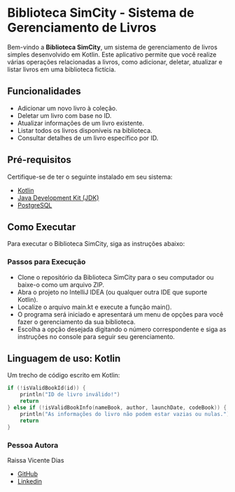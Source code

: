 # Biblioteca SimCity - Sistema de Gerenciamento de Livros

Bem-vindo a **Biblioteca SimCity**, um sistema de gerenciamento de livros simples desenvolvido em Kotlin. Este aplicativo permite que você realize várias operações relacionadas a livros, como adicionar, deletar, atualizar e listar livros em uma biblioteca fictícia.

## Funcionalidades

- Adicionar um novo livro à coleção.
- Deletar um livro com base no ID.
- Atualizar informações de um livro existente.
- Listar todos os livros disponíveis na biblioteca.
- Consultar detalhes de um livro específico por ID.

## Pré-requisitos

Certifique-se de ter o seguinte instalado em seu sistema:

- [Kotlin](https://kotlinlang.org/docs/tutorials/command-line.html)
- [Java Development Kit (JDK)](https://www.oracle.com/java/technologies/javase-downloads.html)
- [PostgreSQL](https://www.postgresql.org/download/)

## Como Executar
Para executar o Biblioteca SimCity, siga as instruções abaixo:
### Passos para Execução
- Clone o repositório da Biblioteca SimCity para o seu computador ou baixe-o como um arquivo ZIP.
- Abra o projeto no IntelliJ IDEA (ou qualquer outra IDE que suporte Kotlin).
- Localize o arquivo main.kt e execute a função main().
- O programa será iniciado e apresentará um menu de opções para você fazer o gerenciamento da sua biblioteca.
- Escolha a opção desejada digitando o número correspondente e siga as instruções no console para seguir seu gerenciamento.

## Linguagem de uso: **Kotlin**
Um trecho de código escrito em Kotlin:
~~~kotlin
if (!isValidBookId(id)) {
    println("ID de livro inválido!")
    return
} else if (!isValidBookInfo(nameBook, author, launchDate, codeBook)) {
    println("As informações do livro não podem estar vazias ou nulas.")
    return
}
~~~
### **Pessoa Autora**
Raissa Vicente Dias
* [GitHub](https://github.com/RaiVD)
* [Linkedin](https://www.linkedin.com/mwlite/in/raissa-vicente-86a3b2210)
  
